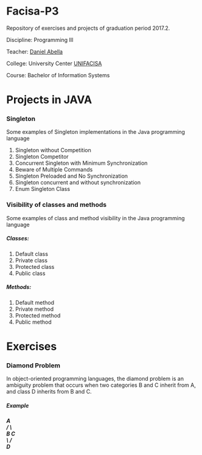 # Facisa-P3

Repository of exercises and projects of graduation period 2017.2.

Discipline: Programming III

Teacher: [Daniel Abella](https://github.com/daniel-abella)

College: University Center [UNIFACISA](http://www.cesed.br/portal/)

Course: Bachelor of Information Systems


# Projects in JAVA

<h3> Singleton </h3>
    <dt> Some examples of Singleton implementations in the Java programming language </dt>
		<ol>
			<li> Singleton without Competition </li>
			<li> Singleton Competitor </li>
			<li> Concurrent Singleton with Minimum Synchronization </li>
			<li> Beware of Multiple Commands </li>
			<li> Singleton Preloaded and No Synchronization </li>
			<li> Singleton concurrent and without synchronization </li>
			<li> Enum Singleton Class </li>
		</ol>

<h3> Visibility of classes and methods </h3>
 <dt> Some examples of class and method visibility in the Java programming language </dt>
 	<h5> Classes: </h5>
 		<ol>
			<li> Default class </li>
			<li> Private class </li>
			<li> Protected class </li>
			<li> Public class </li>
		</ol>	
	<h5> Methods: </h5>
 		<ol>
			<li> Default method </li>
			<li> Private method </li>
			<li> Protected method </li>
			<li> Public method </li>
		</ol>

# Exercises

<h3> Diamond Problem </h3>
	<dt> In object-oriented programming languages, the diamond problem is an ambiguity problem that occurs when two categories B and C inherit from A, and class D inherits from B and C. </dt>
	
<h5> Example <h5>
	<dt>  		 A <br>
	    		/ \ <br>
	   	       B   C <br>
	    		\ / <br>
	      		 D <br>
	</dt>
